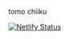 tomo chiiku

[![Netlify Status](https://api.netlify.com/api/v1/badges/674122b9-d8ee-4d95-ab6d-34a2c1fe86a9/deploy-status)](https://app.netlify.com/sites/tomo-c-k/deploys)

